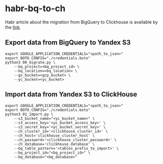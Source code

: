 # habr-bq-to-ch
Habr article about the migration from BigQuery to Clickhouse is available by the [link](https://habr.com/ru/companies/merkteam/articles/841900/).

## Export data from BigQuery to Yandex S3
```shell
export GOOGLE_APPLICATION_CREDENTIALS="<path_to_json>"
export BOTO_CONFIG="./credentials.boto"
python3 00_migrate.py \
    --bq_project=<bq_project_id> \
    --bq_location=<bq_location> \
    --gs_bucket=<gcp_bucket> \
    --yc_bucket=<yc_bucket>
```

## Import data from Yandex S3 to ClickHouse

```shell
export GOOGLE_APPLICATION_CREDENTIALS="<path_to_json>"
export BOTO_CONFIG="./credentials.boto"
python3 01_import.py \
    --s3_bucket_name="<yc_bucket_name>" \
    --s3_access_key='<yc_bucket_access_key>' \
    --s3_secret_key='<yc_bucket_secret_key>' \
    --ch_cluster_id='<clickhouse_cluster_id>' \
    --ch_host='clickhouse_cluster_host' \
    --ch_password='<clickhouse_cluster_password>' \
    --ch_database='clickhouse_database' \
    --bq_table_pattern='<tables_prefix_to_import>' \
    --bq_project_id="<bq_project_id>" \
    --bq_database="<bq_database>"
```
